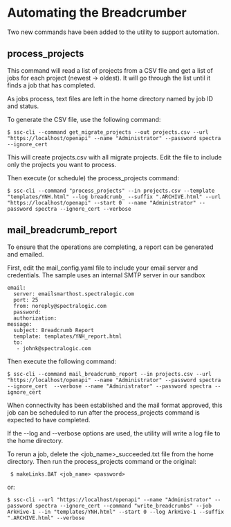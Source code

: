 # Automating the Breadcrumber

Two new commands have been added to the utility to support automation.
## process_projects
This command will read a list of projects from a CSV file
and get a list of jobs for each project (newest -> oldest).
It will go through the list until it finds a job that has completed.

As jobs process, text files are left in the home directory named by job ID and status.

To generate the CSV file, use the following command:
```shell
$ ssc-cli --command get_migrate_projects --out projects.csv --url "https://localhost/openapi" --name "Administrator" --password spectra --ignore_cert 
```
This will create projects.csv with all migrate projects. Edit the file to include 
only the projects you want to process.

Then execute (or schedule) the process_projects command:
```shell
$ ssc-cli --command "process_projects" --in projects.csv --template "templates/YNH.html" --log breadcrumb_ --suffix ".ARCHIVE.html" --url "https://localhost/openapi" --start 0  --name "Administrator" --password spectra --ignore_cert --verbose
```

## mail_breadcrumb_report
To ensure that the operations are completing, a report can be generated and emailed.

First, edit the mail_config.yaml file to include your email server and credentials. 
The sample uses an internal SMTP server in our sandbox
```
email:
  server: emailsmarthost.spectralogic.com
  port: 25
  from: noreply@spectralogic.com
  password:
  authorization:
message:
  subject: Breadcrumb Report
  template: templates/YNH_report.html
  to:
   - johnk@spectralogic.com
```

Then execute the following command:
```shell
$ ssc-cli --command mail_breadcrumb_report --in projects.csv --url "https://localhost/openapi" --name "Administrator" --password spectra --ignore_cert  --verbose --name "Administrator" --password spectra --ignore_cert
```

When connectivity has been established and the mail format approved,
this job can be scheduled to run after the process_projects command is expected to have completed.

If the --log and --verbose options are used, the utility will write a log file to the home directory.

To rerun a job, delete the <job_name>_succeeded.txt file from the home directory. 
Then run the process_projects command or the original:
```shell
 $ makeLinks.BAT <job_name> <password>
```
or:
```shell
$ ssc-cli --url "https://localhost/openapi" --name "Administrator" --password spectra --ignore_cert --command "write_breadcrumbs" --job ArkHive-1 --in "templates/YNH.html" --start 0 --log ArkHive-1 --suffix ".ARCHIVE.html" --verbose
```
